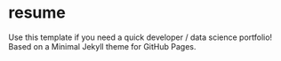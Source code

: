 # resume
Use this template if you need a quick developer / data science portfolio! Based on a Minimal Jekyll theme for GitHub Pages.
